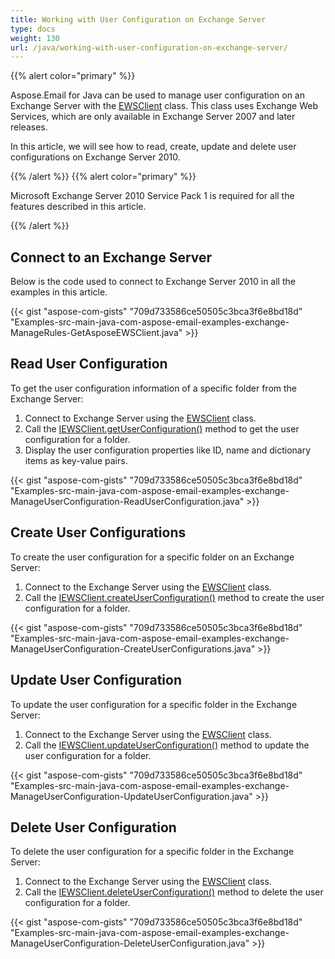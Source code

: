 ```yaml
---
title: Working with User Configuration on Exchange Server
type: docs
weight: 130
url: /java/working-with-user-configuration-on-exchange-server/
---
```


{{% alert color="primary" %}} 

Aspose.Email for Java can be used to manage user configuration on an Exchange Server with the [EWSClient](https://apireference.aspose.com/java/email/com.aspose.email/ewsclient) class. This class uses Exchange Web Services, which are only available in Exchange Server 2007 and later releases.

In this article, we will see how to read, create, update and delete user configurations on Exchange Server 2010.

{{% /alert %}} {{% alert color="primary" %}} 

Microsoft Exchange Server 2010 Service Pack 1 is required for all the features described in this article.

{{% /alert %}} 
## **Connect to an Exchange Server**
Below is the code used to connect to Exchange Server 2010 in all the examples in this article.

{{< gist "aspose-com-gists" "709d733586ce50505c3bca3f6e8bd18d" "Examples-src-main-java-com-aspose-email-examples-exchange-ManageRules-GetAsposeEWSClient.java" >}}
## **Read User Configuration**
To get the user configuration information of a specific folder from the Exchange Server:

1. Connect to Exchange Server using the [EWSClient](https://apireference.aspose.com/java/email/com.aspose.email/ewsclient) class.
1. Call the [IEWSClient.getUserConfiguration()](https://apireference.aspose.com/java/email/com.aspose.email/IEWSClient#getUserConfiguration\(com.aspose.email.UserConfigurationName\)) method to get the user configuration for a folder.
1. Display the user configuration properties like ID, name and dictionary items as key-value pairs.
 

{{< gist "aspose-com-gists" "709d733586ce50505c3bca3f6e8bd18d" "Examples-src-main-java-com-aspose-email-examples-exchange-ManageUserConfiguration-ReadUserConfiguration.java" >}}
## **Create User Configurations**
To create the user configuration for a specific folder on an Exchange Server:

1. Connect to the Exchange Server using the [EWSClient](https://apireference.aspose.com/java/email/com.aspose.email/ewsclient) class.
1. Call the [IEWSClient.createUserConfiguration()](https://apireference.aspose.com/java/email/com.aspose.email/IEWSClient#createUserConfiguration\(com.aspose.email.UserConfiguration\)) method to create the user configuration for a folder.
 

{{< gist "aspose-com-gists" "709d733586ce50505c3bca3f6e8bd18d" "Examples-src-main-java-com-aspose-email-examples-exchange-ManageUserConfiguration-CreateUserConfigurations.java" >}}
## **Update User Configuration**
To update the user configuration for a specific folder in the Exchange Server:

1. Connect to the Exchange Server using the [EWSClient](https://apireference.aspose.com/java/email/com.aspose.email/ewsclient) class.
1. Call the [IEWSClient.updateUserConfiguration()](https://apireference.aspose.com/java/email/com.aspose.email/IEWSClient#updateUserConfiguration\(com.aspose.email.UserConfiguration\)) method to update the user configuration for a folder.
 

{{< gist "aspose-com-gists" "709d733586ce50505c3bca3f6e8bd18d" "Examples-src-main-java-com-aspose-email-examples-exchange-ManageUserConfiguration-UpdateUserConfiguration.java" >}}
## **Delete User Configuration**
To delete the user configuration for a specific folder in the Exchange Server:

1. Connect to the Exchange Server using the [EWSClient](https://apireference.aspose.com/java/email/com.aspose.email/ewsclient) class.
1. Call the [IEWSClient.deleteUserConfiguration()](https://apireference.aspose.com/java/email/com.aspose.email/IEWSClient#deleteUserConfiguration\(com.aspose.email.UserConfigurationName\)) method to delete the user configuration for a folder.
 

{{< gist "aspose-com-gists" "709d733586ce50505c3bca3f6e8bd18d" "Examples-src-main-java-com-aspose-email-examples-exchange-ManageUserConfiguration-DeleteUserConfiguration.java" >}}
